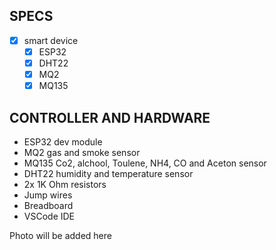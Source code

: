 ## SPECS
- [x] smart device
    - [x] ESP32
    - [x] DHT22
    - [x] MQ2
    - [x] MQ135
## CONTROLLER AND HARDWARE 
- ESP32 dev module
- MQ2 gas and smoke sensor
- MQ135 Co2, alchool, Toulene, NH4, CO and Aceton sensor
- DHT22 humidity and temperature sensor
- 2x 1K Ohm resistors
- Jump wires
- Breadboard
- VSCode IDE

Photo will be added here 